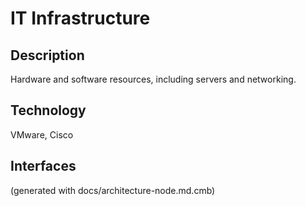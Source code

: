 # IT Infrastructure
## Description
Hardware and software resources, including servers and networking.

## Technology
VMware, Cisco


## Interfaces


(generated with docs/architecture-node.md.cmb)
